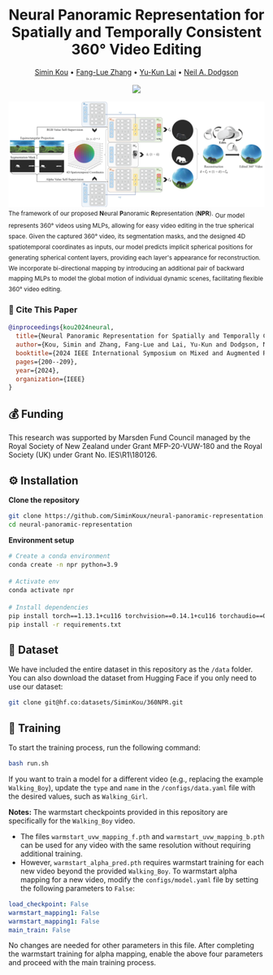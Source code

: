 <div align="center">
  
# Neural Panoramic Representation for Spatially and Temporally Consistent 360° Video Editing

</div>

<p align="center">
  <a href="https://scholar.google.com/citations?user=mIkY9yIAAAAJ&hl=en">Simin Kou</a> • 
  <a href="https://fanglue.github.io/">Fang-Lue Zhang</a> • 
  <a href="https://users.cs.cf.ac.uk/Yukun.Lai/">Yu-Kun Lai</a> • 
   <a href="https://people.wgtn.ac.nz/neil.dodgson">Neil A. Dodgson</a><br>
  <br>
  <a href="https://ieeexplore.ieee.org/abstract/document/10765439">
    <img src="https://img.shields.io/badge/IEEE%20ISMAR-2024-blue">
  </a>
</p>

<p align="left">
  <img src="assets/teaser.png" width="900"><br>
  <small>The framework of our proposed <strong>N</strong>eural <strong>P</strong>anoramic <strong>R</strong>epresentation (<strong>NPR</strong>).</small> <be> <sub> Our model represents 360° videos using MLPs, allowing for easy video editing in the true spherical space. Given the captured 360° video, its segmentation masks, and the designed 4D spatiotemporal coordinates as inputs, our model predicts implicit spherical positions for generating spherical content layers, providing each layer's appearance for reconstruction. We incorporate bi-directional mapping by introducing an additional pair of backward mapping MLPs to model the global motion of individual dynamic scenes, facilitating flexible 360° video editing.</sub>
</p>

### 📜 Cite This Paper
```bibtex
@inproceedings{kou2024neural,
  title={Neural Panoramic Representation for Spatially and Temporally Consistent 360° Video Editing},
  author={Kou, Simin and Zhang, Fang-Lue and Lai, Yu-Kun and Dodgson, Neil A},
  booktitle={2024 IEEE International Symposium on Mixed and Augmented Reality (ISMAR)},
  pages={200--209},
  year={2024},
  organization={IEEE}
}
```

## 💰 Funding
This research was supported by Marsden Fund Council managed by the Royal Society of New Zealand under Grant MFP-20-VUW-180 and the Royal Society (UK) under Grant No. IES\R1\180126.


## ⚙️ Installation
**Clone the repository**  
```sh
git clone https://github.com/SiminKoux/neural-panoramic-representation.git
cd neural-panoramic-representation
```

**Environment setup**  
```sh
# Create a conda environment
conda create -n npr python=3.9

# Activate env
conda activate npr

# Install dependencies
pip install torch==1.13.1+cu116 torchvision==0.14.1+cu116 torchaudio==0.13.1 --extra-index-url https://download.pytorch.org/whl/cu116
pip install -r requirements.txt
```

## 📂 Dataset
We have included the entire dataset in this repository as the ``/data`` folder.<br>
You can also download the dataset from Hugging Face if you only need to use our dataset:
```sh
git clone git@hf.co:datasets/SiminKou/360NPR.git
```
## 🚀 Training
To start the training process, run the following command:
```sh
bash run.sh
```
If you want to train a model for a different video (e.g., replacing the example ``Walking_Boy``), update the ``type`` and ``name`` in the ``/configs/data.yaml`` file with the desired values, such as ``Walking_Girl``.

**Notes:**
The warmstart checkpoints provided in this repository are specifically for the ``Walking_Boy`` video. 
- The files ``warmstart_uvw_mapping_f.pth`` and ``warmstart_uvw_mapping_b.pth`` can be used for any video with the same resolution without requiring additional training.
- However, ``warmstart_alpha_pred.pth`` requires warmstart training for each new video beyond the provided ``Walking_Boy``.
To warmstart alpha mapping for a new video, modify the ``configs/model.yaml`` file by setting the following parameters to ``False``:
```yaml
load_checkpoint: False
warmstart_mapping1: False
warmstart_mapping1: False
main_train: False
```
No changes are needed for other parameters in this file. After completing the warmstart training for alpha mapping, enable the above four parameters and proceed with the main training process.
